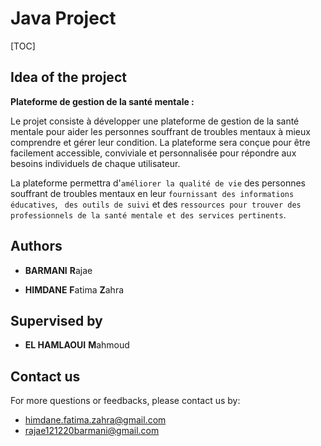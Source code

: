 # Java Project

[TOC]

## Idea of the project

**Plateforme de gestion de la santé mentale :** 

Le projet consiste à développer une plateforme de gestion de la santé mentale pour aider les personnes souffrant de troubles mentaux à mieux comprendre et gérer leur condition. La plateforme sera conçue pour être facilement accessible, conviviale et personnalisée pour répondre aux besoins individuels de chaque utilisateur.

La plateforme  permettra d'`améliorer la qualité de vie` des personnes souffrant de troubles mentaux en leur `fournissant des informations éducatives`, ` des outils de suivi` et des `ressources pour trouver des professionnels de la santé mentale et des services pertinents`. 

## Authors

- **BARMANI** **R**ajae

- **HIMDANE** **F**atima **Z**ahra

  

## Supervised by

- **EL HAMLAOUI** **M**ahmoud



## Contact us 

For more questions or feedbacks, please contact us by:

- himdane.fatima.zahra@gmail.com
- rajae121220barmani@gmail.com

